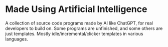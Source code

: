 # Made Using Artificial Intelligence

A collection of source code programs made by AI like ChatGPT, for real developers to build on. Some programs are unfinished, and some others are just templates. Mostly idle/incremental/clicker templates in various languages.
